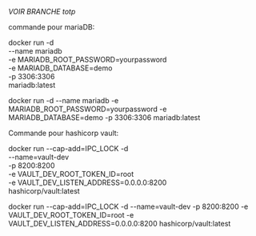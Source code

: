 *VOIR BRANCHE totp*

commande pour mariaDB:

docker run -d \
  --name mariadb \
  -e MARIADB_ROOT_PASSWORD=yourpassword \
  -e MARIADB_DATABASE=demo \
  -p 3306:3306 \
  mariadb:latest

  docker run -d --name mariadb -e MARIADB_ROOT_PASSWORD=yourpassword -e MARIADB_DATABASE=demo -p 3306:3306 mariadb:latest

Commande pour hashicorp vault:

docker run --cap-add=IPC_LOCK -d \
  --name=vault-dev \
  -p 8200:8200 \
  -e VAULT_DEV_ROOT_TOKEN_ID=root \
  -e VAULT_DEV_LISTEN_ADDRESS=0.0.0.0:8200 \
  hashicorp/vault:latest

docker run --cap-add=IPC_LOCK -d --name=vault-dev -p 8200:8200 -e VAULT_DEV_ROOT_TOKEN_ID=root -e VAULT_DEV_LISTEN_ADDRESS=0.0.0.0:8200 hashicorp/vault:latest
